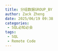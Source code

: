 ```yaml
---
title: 分组数据GROUP_BY
author: Zack Zheng
date: 2025/06/19 09:38
categories:
 - SQL必知必会
tags:
 - SQL
 - Remote Code
---
```


<Suspense>
  <my-codes repo="o-bricks" path="sql/sqlIn10Minutes/group_by.sql" lang="sql" />
</Suspense>
